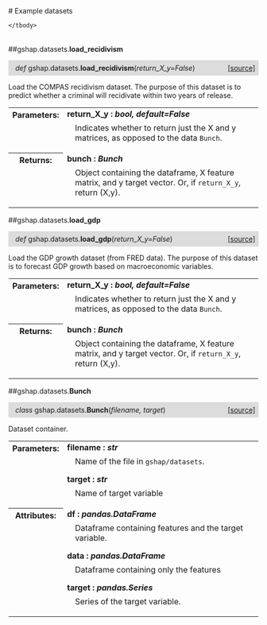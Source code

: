 <script src="https://cdn.mathjax.org/mathjax/latest/MathJax.js?config=TeX-AMS-MML_HTMLorMML" type="text/javascript"></script>

<link rel="stylesheet" href="https://assets.readthedocs.org/static/css/readthedocs-doc-embed.css" type="text/css" />

<style>
    a.src-href {
        float: right;
    }
    p.attr {
        margin-top: 0.5em;
        margin-left: 1em;
    }
    p.func-header {
        background-color: gainsboro;
        border-radius: 0.1em;
        padding: 0.5em;
        padding-left: 1em;
    }
    table.field-table {
        border-radius: 0.1em
    }
</style># Example datasets

<table class="docutils field-list field-table" frame="void" rules="none">
    <col class="field-name" />
    <col class="field-body" />
    <tbody valign="top">
        
    </tbody>
</table>



##gshap.datasets.**load_recidivism**

<p class="func-header">
    <i>def</i> gshap.datasets.<b>load_recidivism</b>(<i>return_X_y=False</i>) <a class="src-href" target="_blank" href="https://github.com/dsbowen/gshap/blob/master/gshap/datasets/__init__.py#L32">[source]</a>
</p>

Load the COMPAS recidivism dataset. The purpose of this dataset is to
predict whether a criminal will recidivate within two years of release.

<table class="docutils field-list field-table" frame="void" rules="none">
    <col class="field-name" />
    <col class="field-body" />
    <tbody valign="top">
        <tr class="field">
    <th class="field-name"><b>Parameters:</b></td>
    <td class="field-body" width="100%"><b>return_X_y : <i>bool, default=False</i></b>
<p class="attr">
    Indicates whether to return just the X and y matrices, as opposed to the data <code>Bunch</code>.
</p></td>
</tr>
<tr class="field">
    <th class="field-name"><b>Returns:</b></td>
    <td class="field-body" width="100%"><b>bunch : <i>Bunch</i></b>
<p class="attr">
    Object containing the dataframe, X feature matrix, and y target vector. Or, if <code>return_X_y</code>, return (X,y).
</p></td>
</tr>
    </tbody>
</table>



##gshap.datasets.**load_gdp**

<p class="func-header">
    <i>def</i> gshap.datasets.<b>load_gdp</b>(<i>return_X_y=False</i>) <a class="src-href" target="_blank" href="https://github.com/dsbowen/gshap/blob/master/gshap/datasets/__init__.py#L55">[source]</a>
</p>

Load the GDP growth dataset (from FRED data). The purpose of this
dataset is to forecast GDP growth based on macroeconomic variables.

<table class="docutils field-list field-table" frame="void" rules="none">
    <col class="field-name" />
    <col class="field-body" />
    <tbody valign="top">
        <tr class="field">
    <th class="field-name"><b>Parameters:</b></td>
    <td class="field-body" width="100%"><b>return_X_y : <i>bool, default=False</i></b>
<p class="attr">
    Indicates whether to return just the X and y matrices, as opposed to the data <code>Bunch</code>.
</p></td>
</tr>
<tr class="field">
    <th class="field-name"><b>Returns:</b></td>
    <td class="field-body" width="100%"><b>bunch : <i>Bunch</i></b>
<p class="attr">
    Object containing the dataframe, X feature matrix, and y target vector. Or, if <code>return_X_y</code>, return (X,y).
</p></td>
</tr>
    </tbody>
</table>



##gshap.datasets.**Bunch**

<p class="func-header">
    <i>class</i> gshap.datasets.<b>Bunch</b>(<i>filename, target</i>) <a class="src-href" target="_blank" href="https://github.com/dsbowen/gshap/blob/master/gshap/datasets/__init__.py#L78">[source]</a>
</p>

Dataset container.

<table class="docutils field-list field-table" frame="void" rules="none">
    <col class="field-name" />
    <col class="field-body" />
    <tbody valign="top">
        <tr class="field">
    <th class="field-name"><b>Parameters:</b></td>
    <td class="field-body" width="100%"><b>filename : <i>str</i></b>
<p class="attr">
    Name of the file in <code>gshap/datasets</code>.
</p>
<b>target : <i>str</i></b>
<p class="attr">
    Name of target variable
</p></td>
</tr>
<tr class="field">
    <th class="field-name"><b>Attributes:</b></td>
    <td class="field-body" width="100%"><b>df : <i>pandas.DataFrame</i></b>
<p class="attr">
    Dataframe containing features and the target variable.
</p>
<b>data : <i>pandas.DataFrame</i></b>
<p class="attr">
    Dataframe containing only the features
</p>
<b>target : <i>pandas.Series</i></b>
<p class="attr">
    Series of the target variable.
</p></td>
</tr>
    </tbody>
</table>



